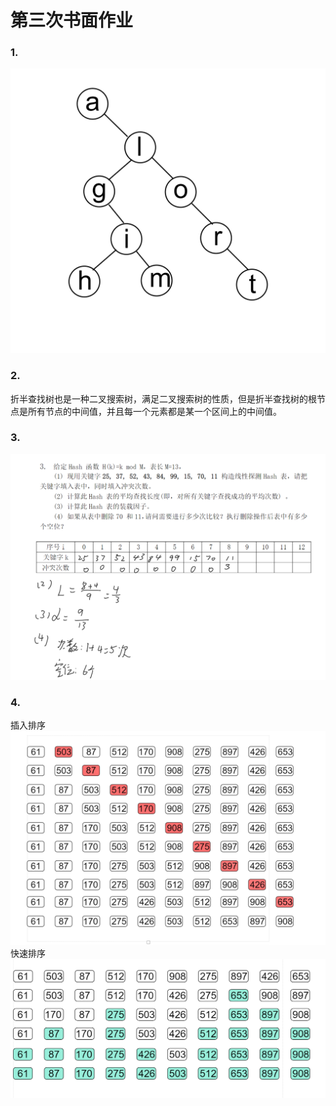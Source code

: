 <!--
 * @Descripttion: 
 * @version: 
 * @Author: Mao Shunyu
 * @Date: 2022-12-01 14:03:03
 * @LastEditors: Do not edit
 * @LastEditTime: 2022-12-01 15:26:31
-->
# 第三次书面作业
### 1.
![](./1.png)

### 2.

折半查找树也是一种二叉搜索树，满足二叉搜索树的性质，但是折半查找树的根节点是所有节点的中间值，并且每一个元素都是某一个区间上的中间值。

### 3.
![](./3.png)
### 4.
插入排序
![](./4.1.png)
快速排序
![](./4.2.png)